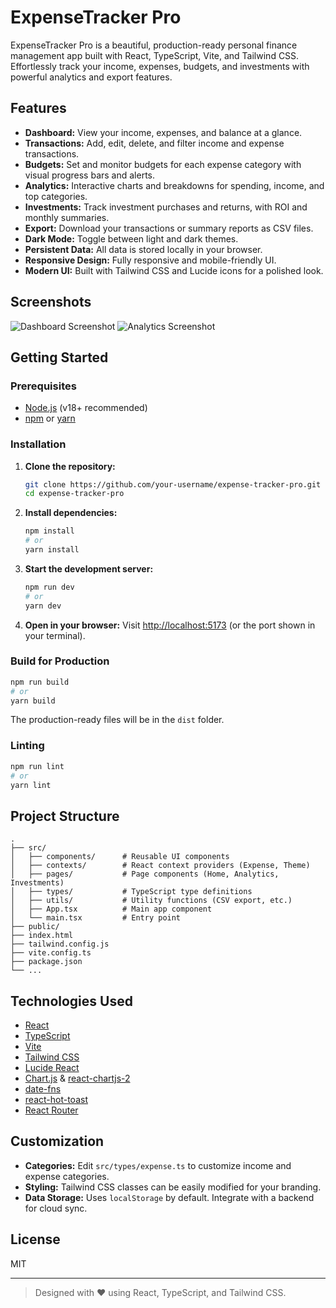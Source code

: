 # ExpenseTracker Pro

ExpenseTracker Pro is a beautiful, production-ready personal finance management app built with React, TypeScript, Vite, and Tailwind CSS. Effortlessly track your income, expenses, budgets, and investments with powerful analytics and export features.

## Features

- **Dashboard:** View your income, expenses, and balance at a glance.
- **Transactions:** Add, edit, delete, and filter income and expense transactions.
- **Budgets:** Set and monitor budgets for each expense category with visual progress bars and alerts.
- **Analytics:** Interactive charts and breakdowns for spending, income, and top categories.
- **Investments:** Track investment purchases and returns, with ROI and monthly summaries.
- **Export:** Download your transactions or summary reports as CSV files.
- **Dark Mode:** Toggle between light and dark themes.
- **Persistent Data:** All data is stored locally in your browser.
- **Responsive Design:** Fully responsive and mobile-friendly UI.
- **Modern UI:** Built with Tailwind CSS and Lucide icons for a polished look.

## Screenshots

![Dashboard Screenshot](https://user-images.githubusercontent.com/hirak729/expense-tracker-dashboard.png)
![Analytics Screenshot](https://user-images.githubusercontent.com/hirak729/expense-tracker-analytics.png)

## Getting Started

### Prerequisites

- [Node.js](https://nodejs.org/) (v18+ recommended)
- [npm](https://www.npmjs.com/) or [yarn](https://yarnpkg.com/)

### Installation

1. **Clone the repository:**
   ```sh
   git clone https://github.com/your-username/expense-tracker-pro.git
   cd expense-tracker-pro
   ```

2. **Install dependencies:**
   ```sh
   npm install
   # or
   yarn install
   ```

3. **Start the development server:**
   ```sh
   npm run dev
   # or
   yarn dev
   ```

4. **Open in your browser:**
   Visit [http://localhost:5173](http://localhost:5173) (or the port shown in your terminal).

### Build for Production

```sh
npm run build
# or
yarn build
```

The production-ready files will be in the `dist` folder.

### Linting

```sh
npm run lint
# or
yarn lint
```

## Project Structure

```
.
├── src/
│   ├── components/      # Reusable UI components
│   ├── contexts/        # React context providers (Expense, Theme)
│   ├── pages/           # Page components (Home, Analytics, Investments)
│   ├── types/           # TypeScript type definitions
│   ├── utils/           # Utility functions (CSV export, etc.)
│   ├── App.tsx          # Main app component
│   └── main.tsx         # Entry point
├── public/
├── index.html
├── tailwind.config.js
├── vite.config.ts
├── package.json
└── ...
```

## Technologies Used

- [React](https://react.dev/)
- [TypeScript](https://www.typescriptlang.org/)
- [Vite](https://vitejs.dev/)
- [Tailwind CSS](https://tailwindcss.com/)
- [Lucide React](https://lucide.dev/)
- [Chart.js](https://www.chartjs.org/) & [react-chartjs-2](https://react-chartjs-2.js.org/)
- [date-fns](https://date-fns.org/)
- [react-hot-toast](https://react-hot-toast.com/)
- [React Router](https://reactrouter.com/)

## Customization

- **Categories:** Edit `src/types/expense.ts` to customize income and expense categories.
- **Styling:** Tailwind CSS classes can be easily modified for your branding.
- **Data Storage:** Uses `localStorage` by default. Integrate with a backend for cloud sync.

## License

MIT

---

> Designed with ❤️ using React, TypeScript, and Tailwind CSS.
